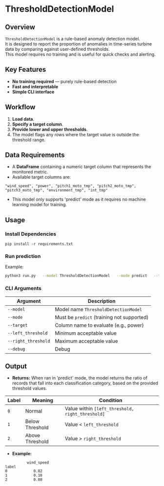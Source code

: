 # ThresholdDetectionModel

## Overview
`ThresholdDetectionModel` is a rule-based anomaly detection model.  
It is designed to report the proportion of anomalies in time-series turbine data by comparing against user-defined thresholds.  
This model requires no training and is useful for quick checks and alerting.

## Key Features
- **No training required** — purely rule-based detection
- **Fast and interpretable**
- **Simple CLI interface**

## Workflow
1. **Load data**.
2. **Specify a target column**.
3. **Provide lower and upper thresholds**.
4. The model flags any rows where the target value is outside the threshold range. 

## Data Requirements
- A **DataFrame** containing a numeric target column that represents the monitored metric. 
- Available target columns are:
```
"wind_speed", "power", "pitch1_moto_tmp", "pitch2_moto_tmp", "pitch3_moto_tmp", "environment_tmp", "int_tmp"
```
- This model only supports 'predict' mode as it requires no machine learning model for training.

## Usage

### Install Dependencies
```
pip install -r requirements.txt
```

### Run prediction
Example:
```bash
python3 run.py   --model ThresholdDetectionModel   --mode predict   --target power   --left_threshold 300.0   --right_threshold 500.0   --debug
```

### CLI Arguments
| Argument | Description |
|-----------|-------------|
| `--model` | Model name `ThresholdDetectionModel` |
| `--mode` | Must be `predict` (training not supported) |
| `--target` | Column name to evaluate (e.g., power) |
| `--left_threshold` | Minimum acceptable value |
| `--right_threshold` | Maximum acceptable value |
| `--debug` | Debug |

## Output
- **Returns:** When ran in 'predict' mode, the model returns the ratio of records that fall into each classification category, based on the provided threshold values.

| Label | Meaning         | Condition                                        |
| ----- | --------------- | ----------------------------------------------- |
| `0`   | Normal          | Value within `[left_threshold, right_threshold]` |
| `1`   | Below Threshold | Value < `left_threshold`                         |
| `2`   | Above Threshold | Value > `right_threshold`                        |

- **Example:**  
```
          wind_speed
label                
0            0.82
1            0.10
2            0.08
```

